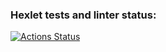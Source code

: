 ### Hexlet tests and linter status:
[![Actions Status](https://github.com/Woshipfull/frontend-project-12/workflows/hexlet-check/badge.svg)](https://github.com/Woshipfull/frontend-project-12/actions)